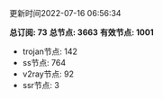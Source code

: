 更新时间2022-07-16 06:56:34

**总订阅: 73**
**总节点: 3663**
**有效节点: 1001**
- trojan节点: 142
- ss节点: 764
- v2ray节点: 92
- ssr节点: 3
